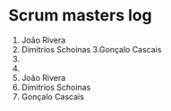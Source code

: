# Scrum masters log
1. João Rivera
2. Dimitrios Schoinas
3.Gonçalo Cascais
4.
5.
6. João Rivera
7. Dimitrios Schoinas
8. Gonçalo Cascais

